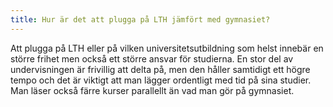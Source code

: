 ```yaml
---
title: Hur är det att plugga på LTH jämfört med gymnasiet?
---
```


Att plugga på LTH eller på vilken universitetsutbildning som helst innebär en större frihet men också
ett större ansvar för studierna. En stor del av undervisningen är frivillig att delta på, men den håller
samtidigt ett högre tempo och det är viktigt att man lägger ordentligt med tid på sina studier. Man läser
också färre kurser parallellt än vad man gör på gymnasiet.
